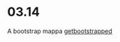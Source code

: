 # 03.14
 A bootstrap mappa [getbootstrapped](https://github.com/peterkovacs155/03.14/tree/main/bootstrap)
